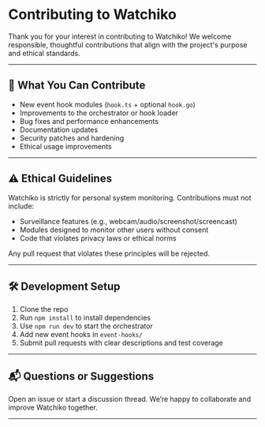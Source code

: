 # Contributing to Watchiko

Thank you for your interest in contributing to Watchiko! We welcome responsible, thoughtful contributions that align with the project's purpose and ethical standards.

---

## 🧩 What You Can Contribute

- New event hook modules (`hook.ts` + optional `hook.go`)
- Improvements to the orchestrator or hook loader
- Bug fixes and performance enhancements
- Documentation updates
- Security patches and hardening
- Ethical usage improvements

---

## ⚠️ Ethical Guidelines

Watchiko is strictly for personal system monitoring. Contributions must not include:

- Surveillance features (e.g., webcam/audio/screenshot/screencast)
- Modules designed to monitor other users without consent
- Code that violates privacy laws or ethical norms

Any pull request that violates these principles will be rejected.

---

## 🛠 Development Setup

1. Clone the repo
2. Run `npm install` to install dependencies
3. Use `npm run dev` to start the orchestrator
4. Add new event hooks in `event-hooks/`
5. Submit pull requests with clear descriptions and test coverage

---

## 📬 Questions or Suggestions

Open an issue or start a discussion thread. We’re happy to collaborate and improve Watchiko together.

---
